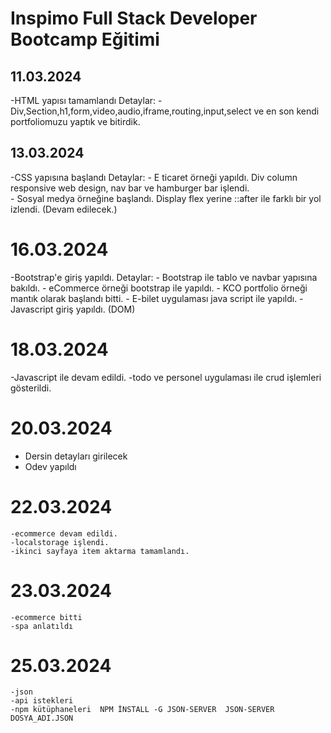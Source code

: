 # Inspimo Full Stack Developer Bootcamp Eğitimi

## 11.03.2024
-HTML yapısı tamamlandı
    Detaylar:
        - Div,Section,h1,form,video,audio,iframe,routing,input,select ve en son kendi portfoliomuzu yaptık ve bitirdik.

## 13.03.2024
-CSS yapısına başlandı
    Detaylar:
        - E ticaret örneği yapıldı. Div column responsive web design, nav bar ve hamburger bar işlendi.    
        - Sosyal medya örneğine başlandı. Display flex yerine ::after ile farklı bir yol izlendi. (Devam edilecek.)

# 16.03.2024
-Bootstrap'e giriş yapıldı.
    Detaylar:
        - Bootstrap ile tablo ve navbar yapısına bakıldı.
        - eCommerce örneği bootstrap ile yapıldı.
        - KCO portfolio örneği mantık olarak başlandı bitti.
        - E-bilet uygulaması java script ile yapıldı.
        - Javascript giriş yapıldı. (DOM)     

# 18.03.2024
-Javascript ile devam edildi.
    -todo ve personel uygulaması ile crud işlemleri gösterildi.

# 20.03.2024
-   Dersin detayları girilecek
-   Odev yapıldı

# 22.03.2024
    -ecommerce devam edildi.
    -localstorage işlendi.
    -ikinci sayfaya item aktarma tamamlandı.

# 23.03.2024
    -ecommerce bitti
    -spa anlatıldı

# 25.03.2024
    -json
    -api istekleri
    -npm kütüphaneleri  NPM İNSTALL -G JSON-SERVER  JSON-SERVER DOSYA_ADI.JSON